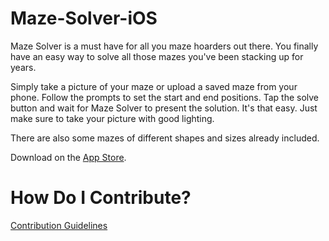 # Maze-Solver-iOS

Maze Solver is a must have for all you maze hoarders out there. You finally have an easy way to solve all those mazes you've been stacking up for years.

Simply take a picture of your maze or upload a saved maze from your phone. Follow the prompts to set the start and end positions. Tap the solve button and wait for Maze Solver to present the solution. It's that easy. Just make sure to take your picture with good lighting.

There are also some mazes of different shapes and sizes already included.

Download on the [App Store](https://itunes.apple.com/ai/app/maze-solver-open-source/id1373132378?mt=8).

# How Do I Contribute?
[Contribution Guidelines](https://github.com/chesterhawkins/Maze-Solver-iOS/blob/master/CONTRIBUTING.md)
